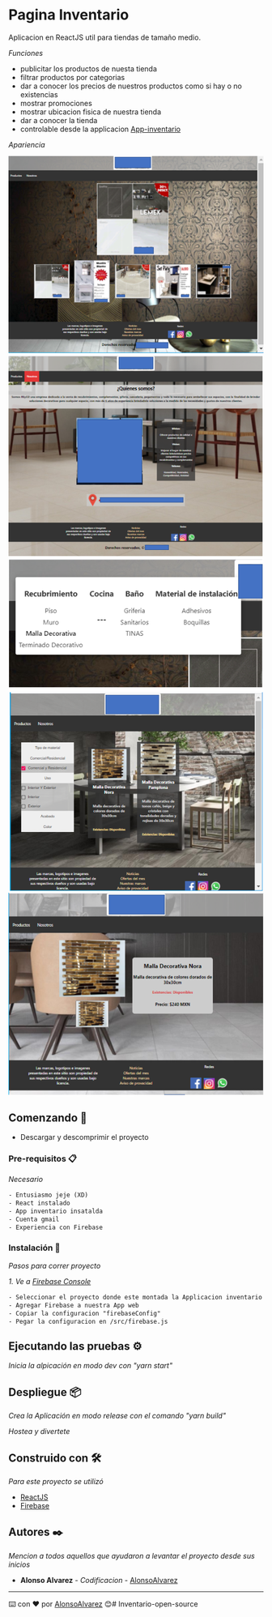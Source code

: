 # Pagina Inventario

Aplicacion en ReactJS util para tiendas de tamaño medio.

_Funciones_
* publicitar los productos de nuesta tienda
* filtrar productos por categorias
* dar a conocer los precios de nuestros productos como si hay o no existencias
* mostrar promociones
* mostrar ubicacion fisica de nuestra tienda
* dar a conocer la tienda
* controlable desde la applicacion [App-inventario](https://github.com/AlonsoAlvarez/Inventario-open-source)

_Apariencia_

![promociones](images/promos.png)
![nosotros](images/nosotros.png)
![menu](images/menu.png)
![productos](images/productos.png)
![producto](images/producto.png)

## Comenzando 🚀

- Descargar y descomprimir el proyecto

### Pre-requisitos 📋

_Necesario_

```
- Entusiasmo jeje (XD)
- React instalado
- App inventario insatalda
- Cuenta gmail
- Experiencia con Firebase
```

### Instalación 🔧

_Pasos para correr proyecto_

_1. Ve a [Firebase Console](https://console.firebase.google.com)_

```
- Seleccionar el proyecto donde este montada la Applicacion inventario
- Agregar Firebase a nuestra App web
- Copiar la configuracion "firebaseConfig"
- Pegar la configuracion en /src/firebase.js
```

## Ejecutando las pruebas ⚙️

_Inicia la alpicación en modo dev con "yarn start"_

## Despliegue 📦

_Crea la Aplicación en modo release con el comando "yarn build"_

_Hostea y divertete_

## Construido con 🛠️

_Para este proyecto se utilizó_

* [ReactJS](https://es.reactjs.org/)
* [Firebase](https://console.firebase.google.com/)

## Autores ✒️

_Mencion a todos aquellos que ayudaron a levantar el proyecto desde sus inicios_

* **Alonso Alvarez** - *Codificacion* - [AlonsoAlvarez](https://github.com/AlonsoAlvarez)


---
⌨️ con ❤️ por [AlonsoAlvarez](https://github.com/AlonsoAlvarez) 😊# Inventario-open-source
